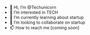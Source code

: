 - 👋 Hi, I’m @Techunicorn
- 👀 I’m interested in TECH
- 🌱 I’m currently learning about startup 
- 💞️ I’m looking to collaborate on startup
- 📫 How to reach me [coming soon]

<!---
techunicorn007/techunicorn007 is a ✨ special ✨ repository because its `README.md` (this file) appears on your GitHub profile.
You can click the Preview link to take a look at your changes.
--->

